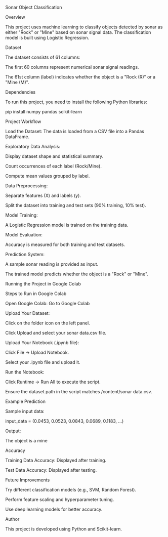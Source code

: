 Sonar Object Classification

Overview

This project uses machine learning to classify objects detected by sonar as either "Rock" or "Mine" based on sonar signal data. The classification model is built using Logistic Regression.

Dataset

The dataset consists of 61 columns:

The first 60 columns represent numerical sonar signal readings.

The 61st column (label) indicates whether the object is a "Rock (R)" or a "Mine (M)".

Dependencies

To run this project, you need to install the following Python libraries:

pip install numpy pandas scikit-learn

Project Workflow

Load the Dataset: The data is loaded from a CSV file into a Pandas DataFrame.

Exploratory Data Analysis:

Display dataset shape and statistical summary.

Count occurrences of each label (Rock/Mine).

Compute mean values grouped by label.

Data Preprocessing:

Separate features (X) and labels (y).

Split the dataset into training and test sets (90% training, 10% test).

Model Training:

A Logistic Regression model is trained on the training data.

Model Evaluation:

Accuracy is measured for both training and test datasets.

Prediction System:

A sample sonar reading is provided as input.

The trained model predicts whether the object is a "Rock" or "Mine".

Running the Project in Google Colab

Steps to Run in Google Colab

Open Google Colab: Go to Google Colab

Upload Your Dataset:

Click on the folder icon on the left panel.

Click Upload and select your sonar data.csv file.

Upload Your Notebook (.ipynb file):

Click File → Upload Notebook.

Select your .ipynb file and upload it.

Run the Notebook:

Click Runtime → Run All to execute the script.

Ensure the dataset path in the script matches /content/sonar data.csv.

Example Prediction

Sample input data:

input_data = (0.0453, 0.0523, 0.0843, 0.0689, 0.1183, ...)

Output:

The object is a mine

Accuracy

Training Data Accuracy: Displayed after training.

Test Data Accuracy: Displayed after testing.

Future Improvements

Try different classification models (e.g., SVM, Random Forest).

Perform feature scaling and hyperparameter tuning.

Use deep learning models for better accuracy.

Author

This project is developed using Python and Scikit-learn.
